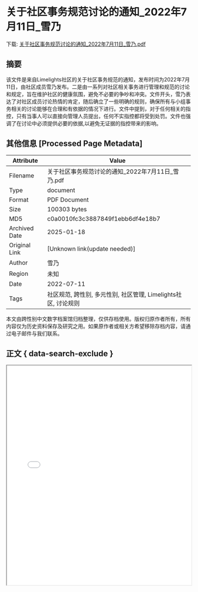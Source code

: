 # 关于社区事务规范讨论的通知_2022年7月11日_雪乃

<!-- tcd_download_link -->
下载: <a href="关于社区事务规范讨论的通知_2022年7月11日_雪乃.pdf" download>关于社区事务规范讨论的通知_2022年7月11日_雪乃.pdf</a>
<!-- tcd_download_link_end -->

## 摘要

<!-- tcd_abstract -->
该文件是来自Limelights社区的关于社区事务规范的通知，发布时间为2022年7月11日，由社区成员雪乃发布。二是由一系列对社区相关事务进行管理和规范的讨论和规定，旨在维护社区的健康氛围，避免不必要的争吵和冲突。文件开头，雪乃表达了对社区成员讨论热情的肯定，随后确立了一些明确的规则，确保所有与小组事务相关的讨论能够在合理和有依据的情况下进行。文件中提到，对于任何相关的指控，只有当事人可以直接向管理人员提出，任何不实指控都将受到处罚。文件也强调了在讨论中必须提供必要的依据,以避免无证据的指控带来的影响。

<!-- tcd_abstract_end -->

## 其他信息 [Processed Page Metadata]

| Attribute       | Value                                  |
|-----------------|----------------------------------------|
| Filename        | 关于社区事务规范讨论的通知_2022年7月11日_雪乃.pdf                             |
| Type            | document                                 |
| Format          | PDF Document                               |
| Size            | 100303 bytes                           |
| MD5             | c0a0010fc3c3887849f1ebb6df4e18b7                                  |
| Archived Date   | 2025-01-18                             |
| Original Link   | [Unknown link(update needed)]                         |
| Author          | 雪乃                               |
| Region          | 未知                               |
| Date            | 2022-07-11                                 |
| Tags            | 社区规范, 跨性别, 多元性别, 社区管理, Limelights社区, 讨论规则                                 |

本文由跨性别中文数字档案馆归档整理，仅供存档使用。版权归原作者所有，所有内容仅为历史资料保存及研究之用。如果原作者或相关方希望移除存档内容，请通过电子邮件与我们联系。

## 正文 { data-search-exclude }

<!-- tcd_main_text -->
<iframe src="../关于社区事务规范讨论的通知_2022年7月11日_雪乃.pdf" width="100%" height="600px">
    <p>无法显示PDF，请下载查看。</p>
</iframe>
<!-- tcd_main_text_end -->

